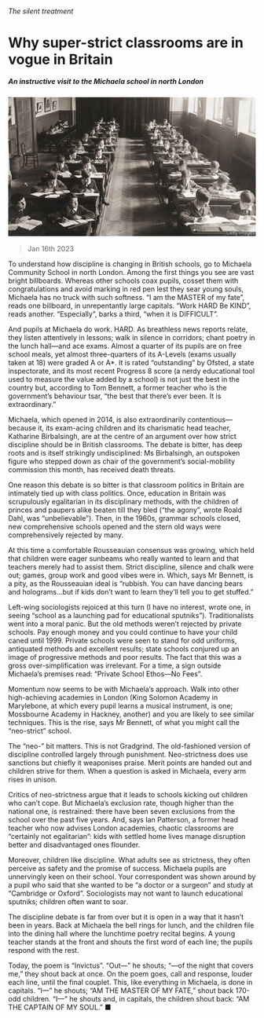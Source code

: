 ###### The silent treatment

# Why super-strict classrooms are in vogue in Britain 

##### An instructive visit to the Michaela school in north London 

![image](images/20230121_BRP002.jpg) 

> Jan 16th 2023 

To understand how discipline is changing in British schools, go to Michaela Community School in north London. Among the first things you see are vast bright billboards. Whereas other schools coax pupils, cosset them with congratulations and avoid marking in red pen lest they sear young souls, Michaela has no truck with such softness. “I am the MASTER of my fate”, reads one billboard, in unrepentantly large capitals. “Work HARD Be KIND”, reads another. “Especially”, barks a third, “when it is DIFFICULT”. 

And pupils at Michaela do work. HARD. As breathless news reports relate, they listen attentively in lessons; walk in silence in corridors; chant poetry in the lunch hall—and ace exams. Almost a quarter of its pupils are on free school meals, yet almost three-quarters of its A-Levels (exams usually taken at 18) were graded A or A*. It is rated “outstanding” by Ofsted, a state inspectorate, and its most recent Progress 8 score (a nerdy educational tool used to measure the value added by a school) is not just the best in the country but, according to Tom Bennett, a former teacher who is the government’s behaviour tsar, “the best that there’s ever been. It is extraordinary.”

Michaela, which opened in 2014, is also extraordinarily contentious—because it, its exam-acing children and its charismatic head teacher, Katharine Birbalsingh, are at the centre of an argument over how strict discipline should be in British classrooms. The debate is bitter, has deep roots and is itself strikingly undisciplined: Ms Birbalsingh, an outspoken figure who stepped down as chair of the government’s social-mobility commission this month, has received death threats. 

One reason this debate is so bitter is that classroom politics in Britain are intimately tied up with class politics. Once, education in Britain was scrupulously egalitarian in its disciplinary methods, with the children of princes and paupers alike beaten till they bled (“the agony”, wrote Roald Dahl, was “unbelievable”). Then, in the 1960s, grammar schools closed, new comprehensive schools opened and the stern old ways were comprehensively rejected by many.

At this time a comfortable Rousseauian consensus was growing, which held that children were eager sunbeams who really wanted to learn and that teachers merely had to assist them. Strict discipline, silence and chalk were out; games, group work and good vibes were in. Which, says Mr Bennett, is a pity, as the Rousseauian ideal is “rubbish. You can have dancing bears and holograms…but if kids don’t want to learn they’ll tell you to get stuffed.” 

Left-wing sociologists rejoiced at this turn (I have no interest, wrote one, in seeing “school as a launching pad for educational sputniks”). Traditionalists went into a moral panic. But the old methods weren’t rejected by private schools. Pay enough money and you could continue to have your child caned until 1999. Private schools were seen to stand for odd uniforms, antiquated methods and excellent results; state schools conjured up an image of progressive methods and poor results. The fact that this was a gross over-simplification was irrelevant. For a time, a sign outside Michaela’s premises read: “Private School Ethos—No Fees”.

Momentum now seems to be with Michaela’s approach. Walk into other high-achieving academies in London (King Solomon Academy in Marylebone, at which every pupil learns a musical instrument, is one; Mossbourne Academy in Hackney, another) and you are likely to see similar techniques. This is the rise, says Mr Bennett, of what you might call the “neo-strict” school.

The “neo-” bit matters. This is not Gradgrind. The old-fashioned version of discipline controlled largely through punishment. Neo-strictness does use sanctions but chiefly it weaponises praise. Merit points are handed out and children strive for them. When a question is asked in Michaela, every arm rises in unison.

Critics of neo-strictness argue that it leads to schools kicking out children who can’t cope. But Michaela’s exclusion rate, though higher than the national one, is restrained: there have been seven exclusions from the school over the past five years. And, says Ian Patterson, a former head teacher who now advises London academies, chaotic classrooms are “certainly not egalitarian”: kids with settled home lives manage disruption better and disadvantaged ones flounder. 

Moreover, children like discipline. What adults see as strictness, they often perceive as safety and the promise of success. Michaela pupils are unnervingly keen on their school. Your correspondent was shown around by a pupil who said that she wanted to be “a doctor or a surgeon” and study at “Cambridge or Oxford”. Sociologists may not want to launch educational sputniks; children often want to soar.

The discipline debate is far from over but it is open in a way that it hasn’t been in years. Back at Michaela the bell rings for lunch, and the children file into the dining hall where the lunchtime poetry recital begins. A young teacher stands at the front and shouts the first word of each line; the pupils respond with the rest. 

Today, the poem is “Invictus”. “Out—” he shouts; “—of the night that covers me,” they shout back at once. On the poem goes, call and response, louder each line, until the final couplet. This, like everything in Michaela, is done in capitals. “I—” he shouts; “AM THE MASTER OF MY FATE,” shout back 170-odd children. “I—” he shouts and, in capitals, the children shout back: “AM THE CAPTAIN OF MY SOUL.” ■



